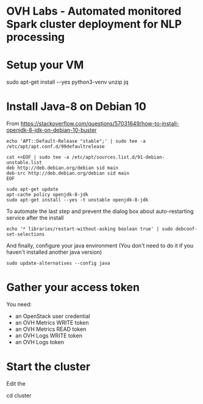 # OVH Labs - Automated monitored Spark cluster deployment for NLP processing

# Setup your VM

sudo apt-get install --yes python3-venv unzip jq

# Install Java-8 on Debian 10

From https://stackoverflow.com/questions/57031649/how-to-install-openjdk-8-jdk-on-debian-10-buster

```shell
echo 'APT::Default-Release "stable";' | sudo tee -a /etc/apt/apt.conf.d/99defaultrelease
```

```shell
cat <<EOF | sudo tee -a /etc/apt/sources.list.d/91-debian-unstable.list
deb http://deb.debian.org/debian sid main
deb-src http://deb.debian.org/debian sid main
EOF
```

```shell
sudo apt-get update
apt-cache policy openjdk-8-jdk
sudo apt-get install --yes -t unstable openjdk-8-jdk
```

To automate the last step and prevent the dialog box about auto-restarting service after the install

```shell
echo '* libraries/restart-without-asking boolean true' | sudo debconf-set-selections
```

And finally, configure your java environment (You don't need to do it if you haven't installed another java version)

```shell
sudo update-alternatives --config java
```

# Gather your access token

You need:

- an OpenStack user credential
- an OVH Metrics WRITE token
- an OVH Metrics READ token
- an OVH Logs WRITE token
- an OVH Logs token

# Start the cluster

Edit the 

cd cluster

